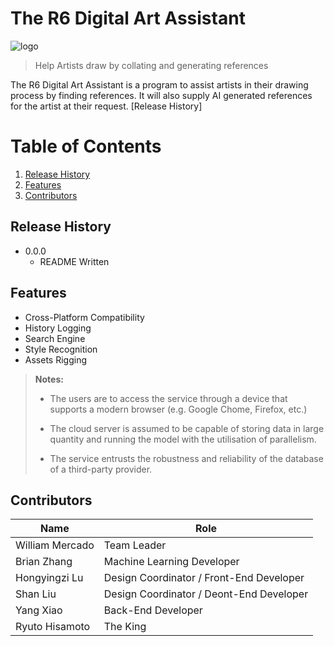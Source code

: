 # The R6 Digital Art Assistant

![logo](https://imgur.com/a/TWmqX3W)

> Help Artists draw by collating and generating references

The R6 Digital Art Assistant is a program to assist artists in their drawing process by finding references. It will also supply AI generated references for the artist at their request.
[Release History]

# Table of Contents

1. [Release History](#release-history)
2. [Features](#features)
3. [Contributors](#contributors)

## Release History

* 0.0.0
    * README Written

## Features

* Cross-Platform Compatibility
* History Logging
* Search Engine
* Style Recognition
* Assets Rigging

> **Notes:**
>
> * The users are to access the service through a device that supports a modern browser (e.g. Google Chome, Firefox, etc.)
>
> * The cloud server is assumed to be capable of storing data in large quantity and running the model with the utilisation of parallelism.
>
> * The service entrusts the robustness and reliability of the database of a third-party provider.

## Contributors

| Name | Role |
| ----| ---- |
| William Mercado | Team Leader |
| Brian Zhang | Machine Learning Developer |
| Hongyingzi Lu | Design Coordinator / Front-End Developer |
| Shan Liu | Design Coordinator / Deont-End Developer |
| Yang Xiao | Back-End Developer |
| Ryuto Hisamoto | The King |